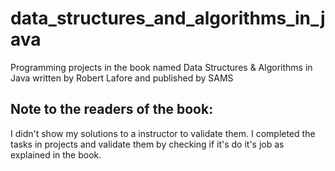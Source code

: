 # data_structures_and_algorithms_in_java
Programming projects in the book named Data Structures &amp; Algorithms in Java written by Robert Lafore and published by SAMS

## Note to the readers of the book:
I didn't show my solutions to a instructor to validate them. I completed the tasks in projects and validate them by checking if it's do it's job as explained in the book. 
